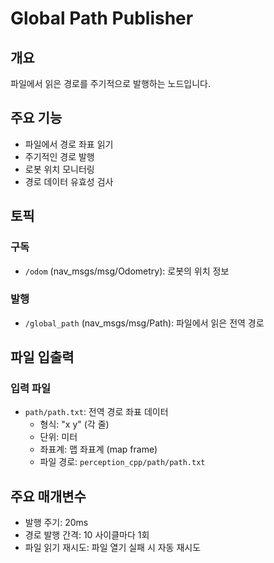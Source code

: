 # Global Path Publisher

## 개요
파일에서 읽은 경로를 주기적으로 발행하는 노드입니다.

## 주요 기능
- 파일에서 경로 좌표 읽기
- 주기적인 경로 발행
- 로봇 위치 모니터링
- 경로 데이터 유효성 검사

## 토픽
### 구독
- `/odom` (nav_msgs/msg/Odometry): 로봇의 위치 정보

### 발행
- `/global_path` (nav_msgs/msg/Path): 파일에서 읽은 전역 경로

## 파일 입출력
### 입력 파일
- `path/path.txt`: 전역 경로 좌표 데이터
  - 형식: "x y" (각 줄)
  - 단위: 미터
  - 좌표계: 맵 좌표계 (map frame)
  - 파일 경로: `perception_cpp/path/path.txt`

## 주요 매개변수
- 발행 주기: 20ms
- 경로 발행 간격: 10 사이클마다 1회
- 파일 읽기 재시도: 파일 열기 실패 시 자동 재시도 